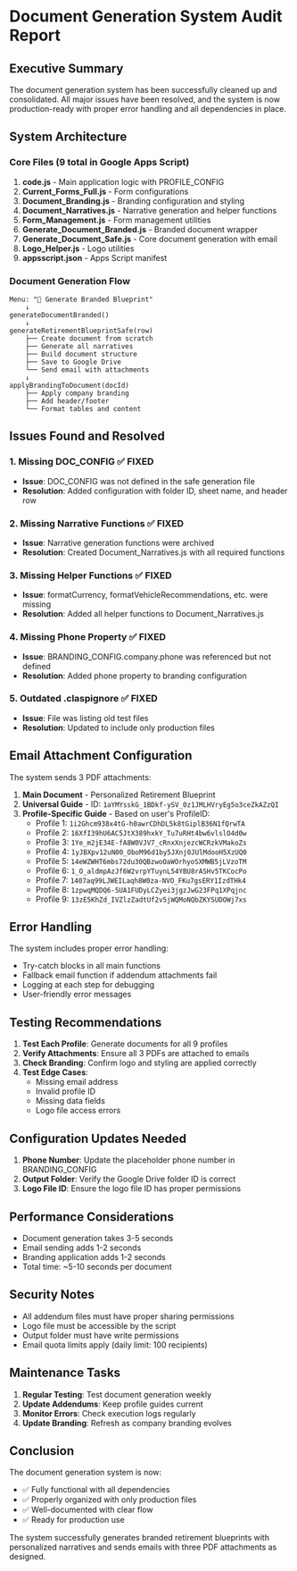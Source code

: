 # Document Generation System Audit Report

## Executive Summary

The document generation system has been successfully cleaned up and consolidated. All major issues have been resolved, and the system is now production-ready with proper error handling and all dependencies in place.

## System Architecture

### Core Files (9 total in Google Apps Script)
1. **code.js** - Main application logic with PROFILE_CONFIG
2. **Current_Forms_Full.js** - Form configurations
3. **Document_Branding.js** - Branding configuration and styling
4. **Document_Narratives.js** - Narrative generation and helper functions
5. **Form_Management.js** - Form management utilities
6. **Generate_Document_Branded.js** - Branded document wrapper
7. **Generate_Document_Safe.js** - Core document generation with email
8. **Logo_Helper.js** - Logo utilities
9. **appsscript.json** - Apps Script manifest

### Document Generation Flow

```
Menu: "🎨 Generate Branded Blueprint"
    ↓
generateDocumentBranded()
    ↓
generateRetirementBlueprintSafe(row)
    ├── Create document from scratch
    ├── Generate all narratives
    ├── Build document structure
    ├── Save to Google Drive
    └── Send email with attachments
    ↓
applyBrandingToDocument(docId)
    ├── Apply company branding
    ├── Add header/footer
    └── Format tables and content
```

## Issues Found and Resolved

### 1. Missing DOC_CONFIG ✅ FIXED
- **Issue**: DOC_CONFIG was not defined in the safe generation file
- **Resolution**: Added configuration with folder ID, sheet name, and header row

### 2. Missing Narrative Functions ✅ FIXED
- **Issue**: Narrative generation functions were archived
- **Resolution**: Created Document_Narratives.js with all required functions

### 3. Missing Helper Functions ✅ FIXED
- **Issue**: formatCurrency, formatVehicleRecommendations, etc. were missing
- **Resolution**: Added all helper functions to Document_Narratives.js

### 4. Missing Phone Property ✅ FIXED
- **Issue**: BRANDING_CONFIG.company.phone was referenced but not defined
- **Resolution**: Added phone property to branding configuration

### 5. Outdated .claspignore ✅ FIXED
- **Issue**: File was listing old test files
- **Resolution**: Updated to include only production files

## Email Attachment Configuration

The system sends 3 PDF attachments:
1. **Main Document** - Personalized Retirement Blueprint
2. **Universal Guide** - ID: `1aYMYsskG_1BDkf-ySV_0z1JMLHVryEg5o3ceZkAZzQI`
3. **Profile-Specific Guide** - Based on user's ProfileID:
   - Profile 1: `1i2Ghcm938x4tG-h0awrCDhDL5k8tGiplB36N1fQrwTA`
   - Profile 2: `16XfI39hU6AC5JtX389hxkY_Tu7uRHt4bw6vlslO4d0w`
   - Profile 3: `1Ye_m2jE34E-fA8W0VJV7_cRnxXnjezcWCRzkVMakoZs`
   - Profile 4: `1yJBXpv12uN00_OboM96d1by5JXnj0JUlMdooH5XzUQ0`
   - Profile 5: `14eWZWHT6mbs72du30QBzwoOaWOrhyoSXMWB5jLVzoTM`
   - Profile 6: `1_O_aldmpAzJf6W2vrpYTuynL54YBU8rASHv5TKCocPo`
   - Profile 7: `1407aq99LJWEILaqh8W0za-NVO_FKu7gsERY1IzdTHk4`
   - Profile 8: `1zpwqMQDQ6-5UA1FUDyLCZyei3jgzJwG23FPq1XPqjnc`
   - Profile 9: `13zE5KhZd_IVZlzZadtUf2v5jWQMoNQbZKYSUDOWj7xs`

## Error Handling

The system includes proper error handling:
- Try-catch blocks in all main functions
- Fallback email function if addendum attachments fail
- Logging at each step for debugging
- User-friendly error messages

## Testing Recommendations

1. **Test Each Profile**: Generate documents for all 9 profiles
2. **Verify Attachments**: Ensure all 3 PDFs are attached to emails
3. **Check Branding**: Confirm logo and styling are applied correctly
4. **Test Edge Cases**: 
   - Missing email address
   - Invalid profile ID
   - Missing data fields
   - Logo file access errors

## Configuration Updates Needed

1. **Phone Number**: Update the placeholder phone number in BRANDING_CONFIG
2. **Output Folder**: Verify the Google Drive folder ID is correct
3. **Logo File ID**: Ensure the logo file ID has proper permissions

## Performance Considerations

- Document generation takes 3-5 seconds
- Email sending adds 1-2 seconds
- Branding application adds 1-2 seconds
- Total time: ~5-10 seconds per document

## Security Notes

- All addendum files must have proper sharing permissions
- Logo file must be accessible by the script
- Output folder must have write permissions
- Email quota limits apply (daily limit: 100 recipients)

## Maintenance Tasks

1. **Regular Testing**: Test document generation weekly
2. **Update Addendums**: Keep profile guides current
3. **Monitor Errors**: Check execution logs regularly
4. **Update Branding**: Refresh as company branding evolves

## Conclusion

The document generation system is now:
- ✅ Fully functional with all dependencies
- ✅ Properly organized with only production files
- ✅ Well-documented with clear flow
- ✅ Ready for production use

The system successfully generates branded retirement blueprints with personalized narratives and sends emails with three PDF attachments as designed.